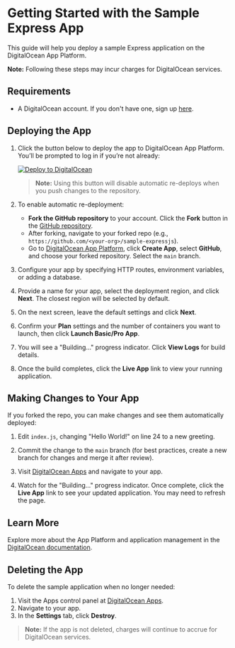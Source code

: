 # Getting Started with the Sample Express App

This guide will help you deploy a sample Express application on the DigitalOcean App Platform.

**Note:** Following these steps may incur charges for DigitalOcean services.

## Requirements

- A DigitalOcean account. If you don't have one, sign up [here](https://cloud.digitalocean.com/registrations/new).

## Deploying the App

1. Click the button below to deploy the app to DigitalOcean App Platform. You’ll be prompted to log in if you’re not already:

   [![Deploy to DigitalOcean](https://www.deploytodo.com/do-btn-blue.svg)](https://cloud.digitalocean.com/apps/new?repo=https://github.com/digitalocean/sample-expressjs/tree/main)

   > **Note:** Using this button will disable automatic re-deploys when you push changes to the repository.

2. To enable automatic re-deployment:
   - **Fork the GitHub repository** to your account. Click the **Fork** button in the [GitHub repository](https://github.com/digitalocean/sample-expressjs).
   - After forking, navigate to your forked repo (e.g., `https://github.com/<your-org>/sample-expressjs`).
   - Go to [DigitalOcean App Platform](https://cloud.digitalocean.com/apps), click **Create App**, select **GitHub**, and choose your forked repository. Select the `main` branch.

3. Configure your app by specifying HTTP routes, environment variables, or adding a database.

4. Provide a name for your app, select the deployment region, and click **Next**. The closest region will be selected by default.

5. On the next screen, leave the default settings and click **Next**.

6. Confirm your **Plan** settings and the number of containers you want to launch, then click **Launch Basic/Pro App**.

7. You will see a "Building..." progress indicator. Click **View Logs** for build details.

8. Once the build completes, click the **Live App** link to view your running application.

## Making Changes to Your App

If you forked the repo, you can make changes and see them automatically deployed:

1. Edit `index.js`, changing "Hello World!" on line 24 to a new greeting.
   
2. Commit the change to the `main` branch (for best practices, create a new branch for changes and merge it after review).

3. Visit [DigitalOcean Apps](https://cloud.digitalocean.com/apps) and navigate to your app.

4. Watch for the "Building..." progress indicator. Once complete, click the **Live App** link to see your updated application. You may need to refresh the page.

## Learn More

Explore more about the App Platform and application management in the [DigitalOcean documentation](https://www.digitalocean.com/docs/app-platform/).

## Deleting the App

To delete the sample application when no longer needed:

1. Visit the Apps control panel at [DigitalOcean Apps](https://cloud.digitalocean.com/apps).
2. Navigate to your app.
3. In the **Settings** tab, click **Destroy**.

> **Note:** If the app is not deleted, charges will continue to accrue for DigitalOcean services.

